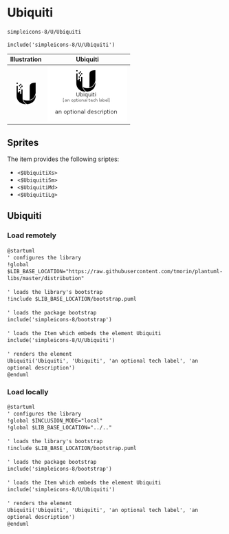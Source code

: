 # Ubiquiti


```text
simpleicons-8/U/Ubiquiti
```

```text
include('simpleicons-8/U/Ubiquiti')
```



| Illustration | Ubiquiti |
| :---: | :---: |
| ![illustration for Illustration](../../simpleicons-8/U/Ubiquiti.png) | ![illustration for Ubiquiti](../../simpleicons-8/U/Ubiquiti.Local.png) |



## Sprites
The item provides the following sriptes:

- `<$UbiquitiXs>`
- `<$UbiquitiSm>`
- `<$UbiquitiMd>`
- `<$UbiquitiLg>`





## Ubiquiti

### Load remotely
```plantuml
@startuml
' configures the library
!global $LIB_BASE_LOCATION="https://raw.githubusercontent.com/tmorin/plantuml-libs/master/distribution"

' loads the library's bootstrap
!include $LIB_BASE_LOCATION/bootstrap.puml

' loads the package bootstrap
include('simpleicons-8/bootstrap')

' loads the Item which embeds the element Ubiquiti
include('simpleicons-8/U/Ubiquiti')

' renders the element
Ubiquiti('Ubiquiti', 'Ubiquiti', 'an optional tech label', 'an optional description')
@enduml
```

### Load locally
```plantuml
@startuml
' configures the library
!global $INCLUSION_MODE="local"
!global $LIB_BASE_LOCATION="../.."

' loads the library's bootstrap
!include $LIB_BASE_LOCATION/bootstrap.puml

' loads the package bootstrap
include('simpleicons-8/bootstrap')

' loads the Item which embeds the element Ubiquiti
include('simpleicons-8/U/Ubiquiti')

' renders the element
Ubiquiti('Ubiquiti', 'Ubiquiti', 'an optional tech label', 'an optional description')
@enduml
```

